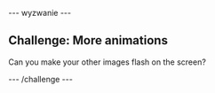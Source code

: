 \--- wyzwanie \---

## Challenge: More animations

Can you make your other images flash on the screen?

\--- /challenge \---